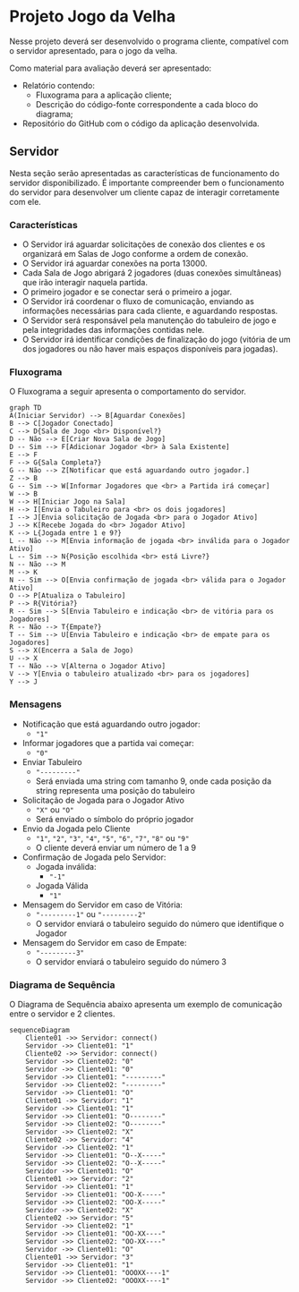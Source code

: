 # Projeto Jogo da Velha

Nesse projeto deverá ser desenvolvido o programa cliente, compatível com o servidor apresentado, 
para o jogo da velha.

Como material para avaliação deverá ser apresentado:

- Relatório contendo:
  - Fluxograma para a aplicação cliente;
  - Descrição do código-fonte correspondente a cada bloco do diagrama;
- Repositório do GitHub com o código da aplicação desenvolvida.

## Servidor

Nesta seção serão apresentadas as características de funcionamento do servidor disponibilizado. É importante compreender bem o funcionamento do servidor para desenvolver um cliente capaz de interagir corretamente com ele.

### Características

- O Servidor irá aguardar solicitações de conexão dos clientes e os organizará em Salas de Jogo conforme a ordem de conexão.
- O Servidor irá aguardar conexões na porta 13000.
- Cada Sala de Jogo abrigará 2 jogadores (duas conexões simultâneas) que irão interagir naquela partida.
- O primeiro jogador e se conectar será o primeiro a jogar.
- O Servidor irá coordenar o fluxo de comunicação, enviando as informações necessárias para cada cliente, e aguardando respostas.
- O Servidor será responsável pela manutenção do tabuleiro de jogo e pela integridades das informações contidas nele.
- O Servidor irá identificar condições de finalização do jogo (vitória de um dos jogadores ou não haver mais espaços disponíveis para jogadas).

### Fluxograma

O Fluxograma a seguir apresenta o comportamento do servidor.

```mermaid
graph TD
A(Iniciar Servidor) --> B[Aguardar Conexões]
B --> C[Jogador Conectado]
C --> D{Sala de Jogo <br> Disponível?}
D -- Não --> E[Criar Nova Sala de Jogo]
D -- Sim --> F[Adicionar Jogador <br> à Sala Existente]
E --> F
F --> G{Sala Completa?}
G -- Não --> Z[Notificar que está aguardando outro jogador.]
Z --> B
G -- Sim --> W[Informar Jogadores que <br> a Partida irá começar]
W --> B
W --> H[Iniciar Jogo na Sala]
H --> I[Envia o Tabuleiro para <br> os dois jogadores]
I --> J[Envia solicitação de Jogada <br> para o Jogador Ativo]
J --> K[Recebe Jogada do <br> Jogador Ativo]
K --> L{Jogada entre 1 e 9?}
L -- Não --> M[Envia informação de jogada <br> inválida para o Jogador Ativo]
L -- Sim --> N{Posição escolhida <br> está Livre?}
N -- Não --> M
M --> K
N -- Sim --> O[Envia confirmação de jogada <br> válida para o Jogador Ativo]
O --> P[Atualiza o Tabuleiro]
P --> R{Vitória?}
R -- Sim --> S[Envia Tabuleiro e indicação <br> de vitória para os Jogadores]
R -- Não --> T{Empate?}
T -- Sim --> U[Envia Tabuleiro e indicação <br> de empate para os Jogadores]
S --> X(Encerra a Sala de Jogo)
U --> X
T -- Não --> V[Alterna o Jogador Ativo]
V --> Y[Envia o tabuleiro atualizado <br> para os jogadores]
Y --> J
```

### Mensagens

- Notificação que está aguardando outro jogador:
  - `"1"`
- Informar jogadores que a partida vai começar:
  - `"0"`
- Enviar Tabuleiro
  - `"---------"`
  - Será enviada uma string com tamanho 9, onde cada posição da string representa uma posição do tabuleiro
- Solicitação de Jogada para o Jogador Ativo
  - `"X"` ou `"O"`
  - Será enviado o símbolo do próprio jogador
- Envio da Jogada pelo Cliente
  - `"1"`, `"2"`, `"3"`, `"4"`, `"5"`, `"6"`, `"7"`, `"8"` ou `"9"`
  - O cliente deverá enviar um número de 1 a 9
- Confirmação de Jogada pelo Servidor:
  - Jogada inválida:
    - `"-1"`
  - Jogada Válida
    - `"1"`
- Mensagem do Servidor em caso de Vitória:
  - `"---------1"` ou `"---------2"`
  - O servidor enviará o tabuleiro seguido do número que identifique o Jogador
- Mensagem do Servidor em caso de Empate:
  - `"---------3"`
  - O servidor enviará o tabuleiro seguido do número 3

### Diagrama de Sequência

O Diagrama de Sequência abaixo apresenta um exemplo de comunicação entre o servidor e 2 clientes.

```mermaid
sequenceDiagram
    Cliente01 ->> Servidor: connect()
    Servidor ->> Cliente01: "1"
    Cliente02 ->> Servidor: connect()
    Servidor ->> Cliente02: "0"
    Servidor ->> Cliente01: "0"
    Servidor ->> Cliente01: "---------"
    Servidor ->> Cliente02: "---------"
    Servidor ->> Cliente01: "O"
    Cliente01 ->> Servidor: "1"
    Servidor ->> Cliente01: "1"
    Servidor ->> Cliente01: "O--------"
    Servidor ->> Cliente02: "O--------"
    Servidor ->> Cliente02: "X"
    Cliente02 ->> Servidor: "4"
    Servidor ->> Cliente02: "1"
    Servidor ->> Cliente01: "O--X-----"
    Servidor ->> Cliente02: "O--X-----"
    Servidor ->> Cliente01: "O"
    Cliente01 ->> Servidor: "2"
    Servidor ->> Cliente01: "1"
    Servidor ->> Cliente01: "OO-X-----"
    Servidor ->> Cliente02: "OO-X-----"
    Servidor ->> Cliente02: "X"
    Cliente02 ->> Servidor: "5"
    Servidor ->> Cliente02: "1"
    Servidor ->> Cliente01: "OO-XX----"
    Servidor ->> Cliente02: "OO-XX----"
    Servidor ->> Cliente01: "O"
    Cliente01 ->> Servidor: "3"
    Servidor ->> Cliente01: "1"
    Servidor ->> Cliente01: "OOOXX----1"
    Servidor ->> Cliente02: "OOOXX----1"
    
```